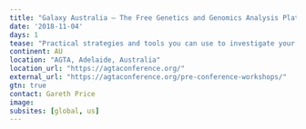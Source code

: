 ```yaml
---
title: "Galaxy Australia – The Free Genetics and Genomics Analysis Platform"
date: '2018-11-04'
days: 1
tease: "Practical strategies and tools you can use to investigate your NGS data"
continent: AU
location: "AGTA, Adelaide, Australia"
location_url: "https://agtaconference.org/"
external_url: "https://agtaconference.org/pre-conference-workshops/"
gtn: true
contact: Gareth Price
image: 
subsites: [global, us]
---
```

